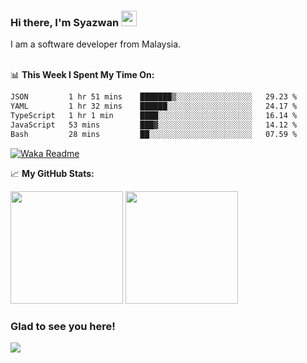 ### Hi there, I'm Syazwan <img src="https://media.giphy.com/media/hvRJCLFzcasrR4ia7z/giphy.gif" width="25px">
I am a software developer from Malaysia.
<br/><br/>

📊 **This Week I Spent My Time On:**
<!--START_SECTION:waka-->

```txt
JSON         1 hr 51 mins    ███████▒░░░░░░░░░░░░░░░░░   29.23 %
YAML         1 hr 32 mins    ██████░░░░░░░░░░░░░░░░░░░   24.17 %
TypeScript   1 hr 1 min      ████░░░░░░░░░░░░░░░░░░░░░   16.14 %
JavaScript   53 mins         ███▓░░░░░░░░░░░░░░░░░░░░░   14.12 %
Bash         28 mins         ██░░░░░░░░░░░░░░░░░░░░░░░   07.59 %
```

<!--END_SECTION:waka-->
[![Waka Readme](https://github.com/syazwanz/syazwanz/actions/workflows/wakatime.yml/badge.svg)](https://github.com/syazwanz/syazwanz/actions/workflows/wakatime.yml)

📈 **My GitHub Stats:**

<p>
  <img height="180em" src="https://github-readme-stats.vercel.app/api?username=syazwanz&show_icons=true&hide_border=false&&count_private=true&include_all_commits=true" />
  <img height="180em" src="https://github-readme-stats.vercel.app/api/top-langs/?username=syazwanz&exclude_repo=KNN-Image-Classification&show_icons=true&hide_border=false&layout=compact&langs_count=8"/>
</p>

### Glad to see you here!
![](https://visitor-badge.glitch.me/badge?page_id=syazwanz.syazwanz)
